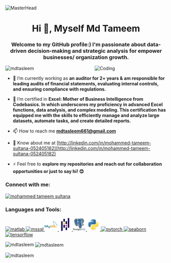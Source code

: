 ![MasterHead](https://static.pingcap.com/files/2022/12/05072707/chatGPT-GitHub-banner.jpg)
<h1 align="center">Hi 👋, Myself Md Tameem</h1>
<h3 align="center">Welcome to my GitHub profile:) I'm passionate about data-driven decision-making and strategic analysis for empower businesses/ organization growth.</h3>
<img align="right" alt="Coding" width="225" src="https://img.freepik.com/premium-vector/premium-muslim-woman-programmer-character-working-front-laptop-vector-illustration_289688-416.jpg">

<p align="left"> <img src="https://komarev.com/ghpvc/?username=mdtasleem&label=Profile%20views&color=0e75b6&style=flat" alt="mdtasleem" /> </p>

- 🔭 I’m currently working as **an auditor for 2+ years & am responsible for leading audits of financial statements, evaluating internal controls, and ensuring compliance with regulations.**

- 🌱 I’m certified in **Excel: Mother of Business Intelligence from Codebasics. In which underscores my proficiency in advanced Excel functions, data analysis, and complex modeling. This certification has equipped me with the skills to efficiently manage and analyze large datasets, automate tasks, and create detailed reports.**

- 📫 How to reach me **mdtasleem661@gmail.com**

- 📄 Know about me at [http://linkedin.com/in/mohammed-tameem-sultana-052405182](http://linkedin.com/in/mohammed-tameem-sultana-052405182)

- ⚡ Feel free to **explore my repositories and reach out for collaboration opportunities or just to say hi! 😊**

<h3 align="left">Connect with me:</h3>
<p align="left">
<a href="https://linkedin.com/in/mohammed tameem sultana" target="blank"><img align="center" src="https://raw.githubusercontent.com/rahuldkjain/github-profile-readme-generator/master/src/images/icons/Social/linked-in-alt.svg" alt="mohammed tameem sultana" height="30" width="40" /></a>
</p>

<h3 align="left">Languages and Tools:</h3>
<p align="left"> <a href="https://www.mathworks.com/" target="_blank" rel="noreferrer"> <img src="https://upload.wikimedia.org/wikipedia/commons/2/21/Matlab_Logo.png" alt="matlab" width="40" height="40"/> </a> <a href="https://www.microsoft.com/en-us/sql-server" target="_blank" rel="noreferrer"> <img src="https://www.svgrepo.com/show/303229/microsoft-sql-server-logo.svg" alt="mssql" width="40" height="40"/> </a> <a href="https://www.mysql.com/" target="_blank" rel="noreferrer"> <img src="https://raw.githubusercontent.com/devicons/devicon/master/icons/mysql/mysql-original-wordmark.svg" alt="mysql" width="40" height="40"/> </a> <a href="https://pandas.pydata.org/" target="_blank" rel="noreferrer"> <img src="https://raw.githubusercontent.com/devicons/devicon/2ae2a900d2f041da66e950e4d48052658d850630/icons/pandas/pandas-original.svg" alt="pandas" width="40" height="40"/> </a> <a href="https://www.postgresql.org" target="_blank" rel="noreferrer"> <img src="https://raw.githubusercontent.com/devicons/devicon/master/icons/postgresql/postgresql-original-wordmark.svg" alt="postgresql" width="40" height="40"/> </a> <a href="https://www.python.org" target="_blank" rel="noreferrer"> <img src="https://raw.githubusercontent.com/devicons/devicon/master/icons/python/python-original.svg" alt="python" width="40" height="40"/> </a> <a href="https://pytorch.org/" target="_blank" rel="noreferrer"> <img src="https://www.vectorlogo.zone/logos/pytorch/pytorch-icon.svg" alt="pytorch" width="40" height="40"/> </a> <a href="https://seaborn.pydata.org/" target="_blank" rel="noreferrer"> <img src="https://seaborn.pydata.org/_images/logo-mark-lightbg.svg" alt="seaborn" width="40" height="40"/> </a> <a href="https://www.tensorflow.org" target="_blank" rel="noreferrer"> <img src="https://www.vectorlogo.zone/logos/tensorflow/tensorflow-icon.svg" alt="tensorflow" width="40" height="40"/> </a> </p>

<p><img align="left" src="https://github-readme-stats.vercel.app/api/top-langs?username=mdtasleem&show_icons=true&locale=en&layout=compact" alt="mdtasleem" /></p>

<p>&nbsp;<img align="center" src="https://github-readme-stats.vercel.app/api?username=mdtasleem&show_icons=true&locale=en" alt="mdtasleem" /></p>

<p><img align="center" src="https://github-readme-streak-stats.herokuapp.com/?user=mdtasleem&" alt="mdtasleem" /></p>

